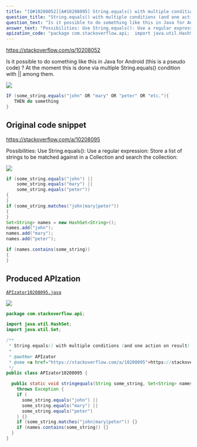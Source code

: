```yaml
---
title: "[Q#10208052][A#10208095] String.equals() with multiple conditions (and one action on result)"
question_title: "String.equals() with multiple conditions (and one action on result)"
question_text: "Is it possible to do something like this in Java for Android (this is a pseudo code) ? At the moment this is done via multiple String.equals() condition with || among them."
answer_text: "Possibilities: Use String.equals(): Use a regular expression: Store a list of strings to be matched against in a Collection and search the collection:"
apization_code: "package com.stackoverflow.api;  import java.util.HashSet; import java.util.Set;  /**  * String.equals() with multiple conditions (and one action on result)  *  * @author APIzator  * @see <a href=\"https://stackoverflow.com/a/10208095\">https://stackoverflow.com/a/10208095</a>  */ public class APIzator10208095 {    public static void stringequals(String some_string, Set<String> names)     throws Exception {     if (       some_string.equals(\"john\") ||       some_string.equals(\"mary\") ||       some_string.equals(\"peter\")     ) {}     if (some_string.matches(\"john|mary|peter\")) {}     if (names.contains(some_string)) {}   } }"
---
```


https://stackoverflow.com/q/10208052

Is it possible to do something like this in Java for Android (this is a pseudo code)
?
At the moment this is done via multiple String.equals() condition with || among them.


<div class="code-logo"><img src="/stackoverflow.png" /></div>

```java
IF (some_string.equals("john" OR "mary" OR "peter" OR "etc."){
   THEN do something
}
```


## Original code snippet

https://stackoverflow.com/a/10208095

Possibilities:
Use String.equals():
Use a regular expression:
Store a list of strings to be matched against in a Collection and search the collection:

<div class="code-logo"><img src="/stackoverflow.png" /></div>

```java
if (some_string.equals("john") ||
    some_string.equals("mary") ||
    some_string.equals("peter"))
{
}
if (some_string.matches("john|mary|peter"))
{
}
Set<String> names = new HashSet<String>();
names.add("john");
names.add("mary");
names.add("peter");

if (names.contains(some_string))
{
}
```

## Produced APIzation

[`APIzator10208095.java`](https://github.com/pasqualesalza/apization/raw/main/data/search/APIzator10208095.java)

<div class="code-logo"><img src="/apizator.png" /></div>

```java
package com.stackoverflow.api;

import java.util.HashSet;
import java.util.Set;

/**
 * String.equals() with multiple conditions (and one action on result)
 *
 * @author APIzator
 * @see <a href="https://stackoverflow.com/a/10208095">https://stackoverflow.com/a/10208095</a>
 */
public class APIzator10208095 {

  public static void stringequals(String some_string, Set<String> names)
    throws Exception {
    if (
      some_string.equals("john") ||
      some_string.equals("mary") ||
      some_string.equals("peter")
    ) {}
    if (some_string.matches("john|mary|peter")) {}
    if (names.contains(some_string)) {}
  }
}

```